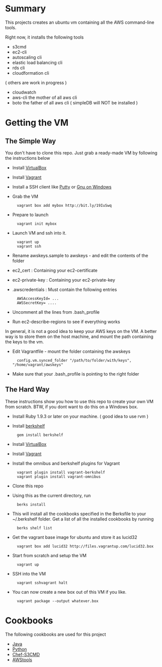 
Summary
=======

This projects creates an ubuntu vm containing all the AWS command-line tools. 

Right now, it installs the following tools

* s3cmd
* ec2-cli
* autoscaling cli 
* elastic load balancing cli
* rds cli
* cloudformation cli

( others are work in progress )
* cloudwatch
* aws-cli the mother of all aws cli
* boto the father of all aws cli
( simpleDB will NOT be installed )

Getting the VM
==============

The Simple Way
--------------

You don't have to clone this repo. Just grab a ready-made VM by following the instructions below

* Install [VirtualBox](http://www.virtualbox.org)
* Install [Vagrant](http://www.vagrantup.com)
* Install a SSH client like [Putty](http://www.putty.org) or [Gnu on Windows](https://github.com/bmatzelle/gow/downloads)
* Grab the VM

		vagrant box add mybox http://bit.ly/19IuSwq

* Prepare to launch 
       
		vagrant init mybox

* Launch VM and ssh into it. 

		vagrant up
		vagrant ssh

* Rename awskeys.sample to awskeys - and edit the contents of the folder
* ec2_cert : Containing your ec2-certificate
* ec2-private-key : Containing your ec2-private-key
* .awscredentials : Must contain the following entries

		AWSAccessKeyId= ...
		AWSSecretKey= ....

* Uncomment all the lines from .bash_profile
* Run ec2-describe-regions to see if everything works

In general, it is not a good idea to keep your AWS keys on the VM. A better way is to store them
on the host machine, and mount the path containing the keys to the vm.

* Edit Vagrantfile - mount the folder containing the awskeys

		config.vm.synced_folder "/path/to/folder/with/keys", "/home/vagrant/awskeys"

* Make sure that your .bash_profile is pointing to the right folder

The Hard Way
-------------

These instructions show you how to use this repo to create your own VM from scratch. BTW, if you dont want to do this
on a Windows box.

* Install Ruby 1.9.3 or later on your machine. ( good idea to use rvm )
* Install [berkshelf](http://berkshelf.com/)

		gem install berkshelf
	
* Install [VirtualBox](http://www.virtualbox.org)
* Install [Vagrant](http://www.vagrantup.com)
* Install the omnibus and berkshelf plugins for Vagrant

		vagrant plugin install vagrant-berkshelf
		vagrant plugin install vagrant-omnibus

* Clone this repo
* Using this as the current directory, run

		berks install

* This will install all the cookbooks specified in the Berksfile to your ~/.berkshelf folder. Get a list
of all the installed cookbooks by running

		berks shelf list

* Get the vagrant base image for ubuntu and store it as lucid32

		vagrant box add lucid32 http://files.vagrantup.com/lucid32.box

* Start from scratch and setup the VM

		vagrant up

* SSH into the VM

		vagrant sshvagrant halt

* You can now create a new box out of this VM if you like.

		vagrant package --output whatever.box 


Cookbooks
=========

The following cookbooks are used for this project

* [Java](http://community.opscode.com/cookbooks/java)
* [Python](http://github.com/opscode-cookbooks/python)
* [Chef-S3CMD](http://community.opscode.com/cookbooks/s3cmd-master)
* [AWStools](https://github.com/Sdaas/awstools)

